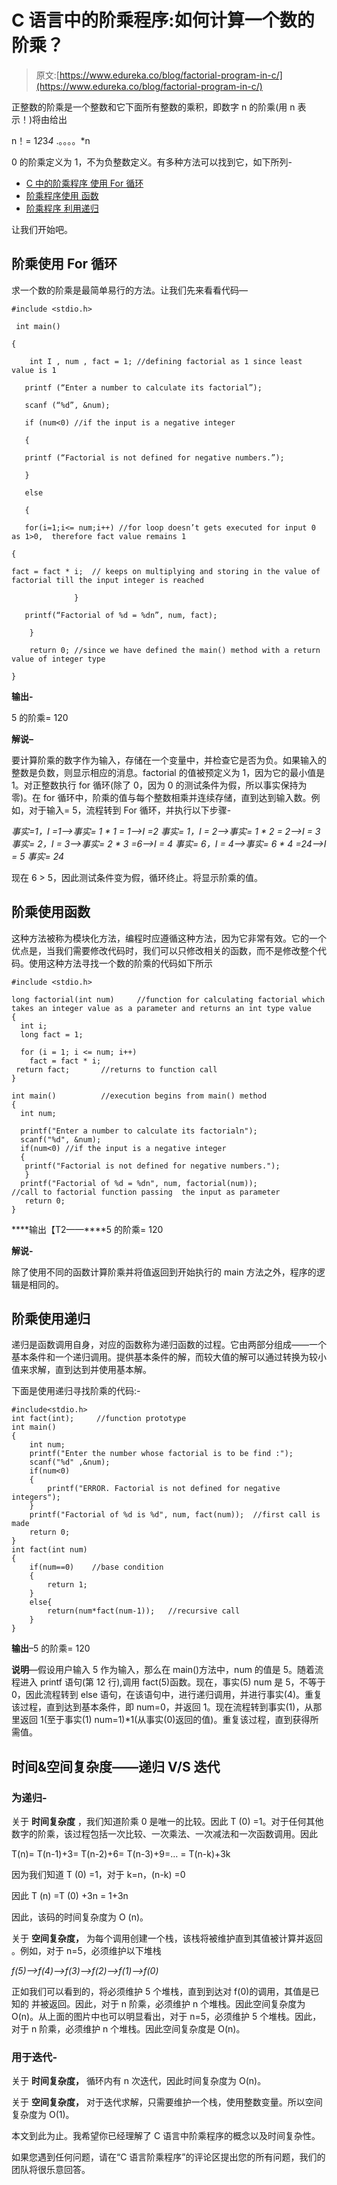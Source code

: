 # C 语言中的阶乘程序:如何计算一个数的阶乘？

> 原文:[https://www.edureka.co/blog/factorial-program-in-c/](https://www.edureka.co/blog/factorial-program-in-c/)

正整数的阶乘是一个整数和它下面所有整数的乘积，即数字 n 的阶乘(用 n 表示！)将由给出

n！= 1*2*3*4* .。。。。*n

0 的阶乘定义为 1，不为负整数定义。有多种方法可以找到它，如下所列-

*   [C 中的阶乘程序 使用 For 循环](#factorialusingforloop)
*   [](#factorialusingforloop)[阶乘程序使用 函数](#factorialusingfunctions)
*   [阶乘程序 利用递归](#factorialusingrecursion)

让我们开始吧。

## **阶乘使用 For 循环**

求一个数的阶乘是最简单易行的方法。让我们先来看看代码—

```
#include <stdio.h>

 int main()

{

    int I , num , fact = 1; //defining factorial as 1 since least value is 1

   printf (“Enter a number to calculate its factorial”);

   scanf (“%d”, &num);

   if (num<0) //if the input is a negative integer

   {

   printf (“Factorial is not defined for negative numbers.”);

   }

   else

   {

   for(i=1;i<= num;i++) //for loop doesn’t gets executed for input 0 as 1>0,  therefore fact value remains 1

{

fact = fact * i;  // keeps on multiplying and storing in the value of factorial till the input integer is reached

              }

   printf(“Factorial of %d = %dn”, num, fact);

    }

    return 0; //since we have defined the main() method with a return value of integer type

}
```

****输出-****

5 的阶乘= 120

****解说**–**

要计算阶乘的数字作为输入，存储在一个变量中，并检查它是否为负。如果输入的整数是负数，则显示相应的消息。factorial 的值被预定义为 1，因为它的最小值是 1。对正整数执行 for 循环(除了 0，因为 0 的测试条件为假，所以事实保持为零)。在 for 循环中，阶乘的值与每个整数相乘并连续存储，直到达到输入数。例如，对于输入= 5，流程转到 For 循环，并执行以下步骤-

*事实=1，I =1—>事实= 1 * 1 = 1—>I =2 事实= 1，I = 2—>事实= 1 * 2 = 2—>I = 3 事实= 2，I = 3—>事实= 2 * 3 =6—>I = 4 事实= 6，I = 4—>事实= 6 * 4 =24—>I = 5 事实= 24*

现在 6 > 5，因此测试条件变为假，循环终止。将显示阶乘的值。

## **阶乘使用函数**

这种方法被称为模块化方法，编程时应遵循这种方法，因为它非常有效。它的一个优点是，当我们需要修改代码时，我们可以只修改相关的函数，而不是修改整个代码。使用这种方法寻找一个数的阶乘的代码如下所示

```
#include <stdio.h>

long factorial(int num)     //function for calculating factorial which takes an integer value as a parameter and returns an int type value
{
  int i;
  long fact = 1;

  for (i = 1; i <= num; i++)
	fact = fact * i;
 return fact;   	//returns to function call
}

int main()        	//execution begins from main() method
{
  int num;

  printf("Enter a number to calculate its factorialn");
  scanf("%d", &num);
  if(num<0) //if the input is a negative integer
  {
   printf("Factorial is not defined for negative numbers.");
   }
  printf("Factorial of %d = %dn", num, factorial(num));                             	//call to factorial function passing  the input as parameter
   return 0;
}

```

****输出【T2——****5 的阶乘= 120

****解说-****

除了使用不同的函数计算阶乘并将值返回到开始执行的 main 方法之外，程序的逻辑是相同的。

## **阶乘使用递归**

递归是函数调用自身，对应的函数称为递归函数的过程。它由两部分组成——一个基本条件和一个递归调用。提供基本条件的解，而较大值的解可以通过转换为较小值来求解，直到达到并使用基本解。

下面是使用递归寻找阶乘的代码:-

```
#include<stdio.h>
int fact(int);     //function prototype
int main()
{
    int num;
    printf("Enter the number whose factorial is to be find :");
    scanf("%d" ,&num);
    if(num<0)
    {
        printf("ERROR. Factorial is not defined for negative integers");
    }
    printf("Factorial of %d is %d", num, fact(num));  //first call is made
    return 0;
}
int fact(int num)
{
    if(num==0)    //base condition
    {
        return 1;
    }
    else{
        return(num*fact(num-1));   //recursive call
    }
}

```

**输出**–5 的阶乘= 120

**说明**—假设用户输入 5 作为输入，那么在 main()方法中，num 的值是 5。随着流程进入 printf 语句(第 12 行),调用 fact(5)函数。现在，事实(5) num 是 5，不等于 0，因此流程转到 else 语句，在该语句中，进行递归调用，并进行事实(4)。重复该过程，直到达到基本条件，即 num=0，并返回 1。现在流程转到事实(1)，从那里返回 1(至于事实(1) num=1)*1(从事实(0)返回的值)。重复该过程，直到获得所需值。

## **时间&空间复杂度——递归 V/S 迭代**

### **为递归-**

关于 **时间复杂度** ，我们知道阶乘 0 是唯一的比较。因此 T (0) =1。对于任何其他数字的阶乘，该过程包括一次比较、一次乘法、一次减法和一次函数调用。因此

T(n)= T(n-1)+3= T(n-2)+6= T(n-3)+9=… = T(n-k)+3k

因为我们知道 T (0) =1，对于 k=n，(n-k) =0

因此 T (n) =T (0) +3n = 1+3n

因此，该码的时间复杂度为 O (n)。

关于 **空间复杂度，** 为每个调用创建一个栈，该栈将被维护直到其值被计算并返回 。例如，对于 n=5，必须维护以下堆栈

*f(5)——>f(4)——>f(3)——>f(2)——>f(1)——>f(0)*

正如我们可以看到的，将必须维护 5 个堆栈，直到到达对 f(0)的调用，其值是已知的 并被返回。因此，对于 n 阶乘，必须维护 n 个堆栈。因此空间复杂度为 O(n)。从上面的图片中也可以明显看出，对于 n=5，必须维护 5 个堆栈。因此，对于 n 阶乘，必须维护 n 个堆栈。因此空间复杂度是 O(n)。

### **用于迭代-**

关于 **时间复杂度，** 循环内有 n 次迭代，因此时间复杂度为 O(n)。

关于 **空间复杂度，** 对于迭代求解，只需要维护一个栈，使用整数变量。所以空间复杂度为 O(1)。

本文到此为止。我希望你已经理解了 C 语言中阶乘程序的概念以及时间复杂性。

如果您遇到任何问题，请在“C 语言阶乘程序”的评论区提出您的所有问题，我们的团队将很乐意回答。